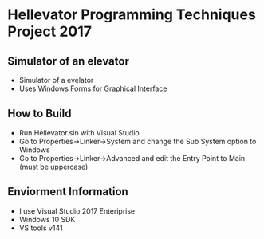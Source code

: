 # Hellevator Programming Techniques Project 2017

## Simulator of an elevator

* Simulator of a evelator
* Uses Windows Forms for Graphical Interface

## How to Build

* Run Hellevator.sln with Visual Studio
* Go to Properties->Linker->System and change the Sub System option to Windows
* Go to Properties->Linker->Advanced and edit the Entry Point to Main (must be uppercase)

## Enviorment Information
* I use Visual Studio 2017 Enteriprise
* Windows 10 SDK
* VS tools v141



